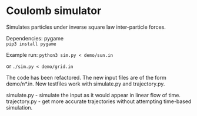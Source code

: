 # Coulomb simulator
Simulates particles under inverse square law inter-particle forces.

Dependencies: pygame  
`pip3 install pygame`

Example run: `python3 sim.py < demo/sun.in`

or `./sim.py < demo/grid.in`

The code has been refactored. The new input files are of the form demo/n\*.in.
New testfiles work with simulate.py and trajectory.py.

simulate.py - simulate the input as it would appear in linear flow of time.
trajectory.py - get more accurate trajectories without attempting time-based simulation.

